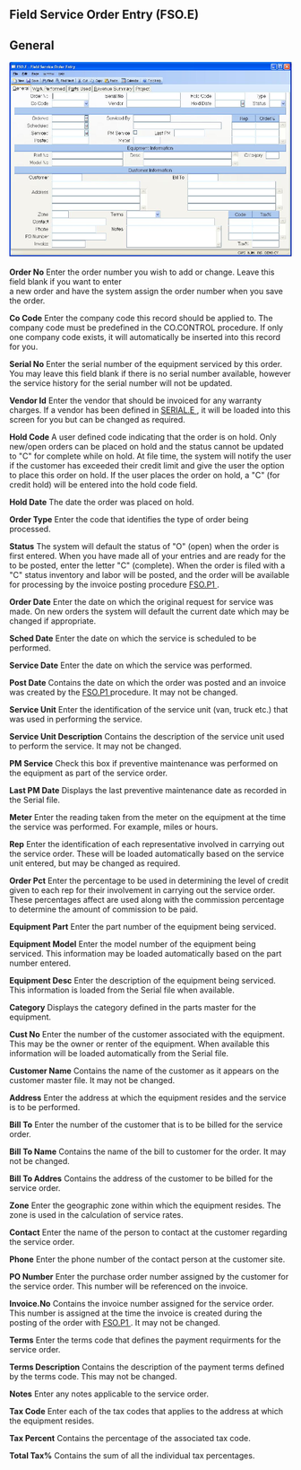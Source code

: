 ##  Field Service Order Entry (FSO.E)

<PageHeader />

##  General

![](./FSO-E-1.jpg)

**Order No** Enter the order number you wish to add or change. Leave this
field blank if you want to enter  
a new order and have the system assign the order number when you save the
order.  
  
**Co Code** Enter the company code this record should be applied to. The
company code must be predefined in the CO.CONTROL procedure. If only one
company code exists, it will automatically be inserted into this record for
you.  
  
**Serial No** Enter the serial number of the equipment serviced by this order.
You may leave this field blank if there is no serial number available, however
the service history for the serial number will not be updated.  
  
**Vendor Id** Enter the vendor that should be invoiced for any warranty charges. If a vendor has been defined in [ SERIAL.E ](../../SERIAL-E/README.md) , it will be loaded into this screen for you but can be changed as required.   
  
**Hold Code** A user defined code indicating that the order is on hold. Only
new/open orders can be placed on hold and the status cannot be updated to "C"
for complete while on hold. At file time, the system will notify the user if
the customer has exceeded their credit limit and give the user the option to
place this order on hold. If the user places the order on hold, a "C" (for
credit hold) will be entered into the hold code field.  
  
**Hold Date** The date the order was placed on hold.  
  
**Order Type** Enter the code that identifies the type of order being
processed.  
  
**Status** The system will default the status of "O" (open) when the order is first entered. When you have made all of your entries and are ready for the to be posted, enter the letter "C" (complete). When the order is filed with a "C" status inventory and labor will be posted, and the order will be available for processing by the invoice posting procedure [ FSO.P1 ](../../../FS-PROCESS/FSO-P1/README.md) .   
  
**Order Date** Enter the date on which the original request for service was
made. On new orders the system will default the current date which may be
changed if appropriate.  
  
**Sched Date** Enter the date on which the service is scheduled to be
performed.  
  
**Service Date** Enter the date on which the service was performed.  
  
**Post Date** Contains the date on which the order was posted and an invoice was created by the [ FSO.P1 ](../../../FS-PROCESS/FSO-P1/README.md) procedure. It may not be changed.   
  
**Service Unit** Enter the identification of the service unit (van, truck
etc.) that was used in performing the service.  
  
**Service Unit Description** Contains the description of the service unit used
to perform the service. It may not be changed.  
  
**PM Service** Check this box if preventive maintenance was performed on the
equipment as part of the service order.  
  
**Last PM Date** Displays the last preventive maintenance date as recorded in
the Serial file.  
  
**Meter** Enter the reading taken from the meter on the equipment at the time
the service was performed. For example, miles or hours.  
  
**Rep** Enter the identification of each representative involved in carrying
out the service order. These will be loaded automatically based on the service
unit entered, but may be changed as required.  
  
**Order Pct** Enter the percentage to be used in determining the level of
credit given to each rep for their involvement in carrying out the service
order. These percentages affect are used along with the commission percentage
to determine the amount of commission to be paid.  
  
**Equipment Part** Enter the part number of the equipment being serviced.  
  
**Equipment Model** Enter the model number of the equipment being serviced.
This information may be loaded automatically based on the part number entered.  
  
**Equipment Desc** Enter the description of the equipment being serviced. This
information is loaded from the Serial file when available.  
  
**Category** Displays the category defined in the parts master for the
equipment.  
  
**Cust No** Enter the number of the customer associated with the equipment.
This may be the owner or renter of the equipment. When available this
information will be loaded automatically from the Serial file.  
  
**Customer Name** Contains the name of the customer as it appears on the
customer master file. It may not be changed.  
  
**Address** Enter the address at which the equipment resides and the service
is to be performed.  
  
**Bill To** Enter the number of the customer that is to be billed for the
service order.  
  
**Bill To Name** Contains the name of the bill to customer for the order. It
may not be changed.  
  
**Bill To Addres** Contains the address of the customer to be billed for the
service order.  
  
**Zone** Enter the geographic zone within which the equipment resides. The
zone is used in the calculation of service rates.  
  
**Contact** Enter the name of the person to contact at the customer regarding
the service order.  
  
**Phone** Enter the phone number of the contact person at the customer site.  
  
**PO Number** Enter the purchase order number assigned by the customer for the
service order. This number will be referenced on the invoice.  
  
**Invoice.No** Contains the invoice number assigned for the service order. This number is assigned at the time the invoice is created during the posting of the order with [ FSO.P1 ](../../../FS-PROCESS/FSO-P1/README.md) . It may not be changed.   
  
**Terms** Enter the terms code that defines the payment requirments for the
service order.  
  
**Terms Description** Contains the description of the payment terms defined by
the terms code. This may not be changed.  
  
**Notes** Enter any notes applicable to the service order.  
  
**Tax Code** Enter each of the tax codes that applies to the address at which
the equipment resides.  
  
**Tax Percent** Contains the percentage of the associated tax code.  
  
**Total Tax%** Contains the sum of all the individual tax percentages.  
  
  
<badge text= "Version 8.10.57" vertical="middle" />

<PageFooter />